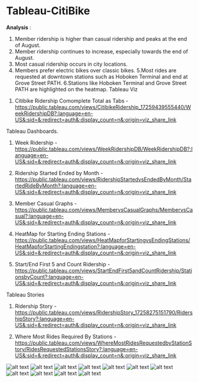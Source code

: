 # Tableau-CitiBike


**Analysis** :

1. Member ridership is higher than casual ridership and peaks at the end of August.
2. Member ridership continues to increase, especially towards the end of August.
3. Most casual ridership occurs in city locations.
4. Members prefer electric bikes over classic bikes.
5.Most rides are requested at downtown stations such as Hoboken Terminal and end at Grove Street PATH.
6.Stations like Hoboken Terminal and Grove Street PATH are highlighted on the heatmap.
Tableau Viz

1) Citibike Ridership Comomplete Total as Tabs -  https://public.tableau.com/views/CitibikeRidership_17259439555440/WeekRidershipDB?:language=en-US&:sid=&:redirect=auth&:display_count=n&:origin=viz_share_link



Tableau Dashboards.

1) Week Ridership - https://public.tableau.com/views/WeekRidershipDB/WeekRidershipDB?:language=en-US&:sid=&:redirect=auth&:display_count=n&:origin=viz_share_link

2) Ridership Started Ended by Month - https://public.tableau.com/views/RidershipStartedvsEndedByMonth/StartedRideByMonth?:language=en-US&:sid=&:redirect=auth&:display_count=n&:origin=viz_share_link

3) Member Casual Graphs - https://public.tableau.com/views/MembervsCasualGraphs/MembervsCasual?:language=en-US&:sid=&:redirect=auth&:display_count=n&:origin=viz_share_link

4) HeatMap for Starting Ending Stations - https://public.tableau.com/views/HeatMapforStartingvsEndingStations/HeatMapforStartingEndingstation?:language=en-US&:sid=&:redirect=auth&:display_count=n&:origin=viz_share_link

5) Start/End First 5 and Count Ridership - https://public.tableau.com/views/StartEndFirst5andCountRidership/StationsbyCount?:language=en-US&:sid=&:redirect=auth&:display_count=n&:origin=viz_share_link



Tableau Stories 

1) Ridership Story - https://public.tableau.com/views/RidershipStory_17258275151790/RidershipStory?:language=en-US&:sid=&:redirect=auth&:display_count=n&:origin=viz_share_link

2) Where Most Rides Required By Stations - https://public.tableau.com/views/WhereMostRidesRequestedbyStationStory/RidesRequestedStationsStory?:language=en-US&:sid=&:redirect=auth&:display_count=n&:origin=viz_share_link


![alt text](Images/Image1.png) ![alt text](Images/Image2.png) ![alt text](Images/Image3.png) ![alt text](Images/Image4.png) ![alt text](Images/Image5.png) ![alt text](Images/Image6.png) ![alt text](Images/Image7.png) ![alt text](Images/Image8.png) ![alt text](Images/Image9.png) ![alt text](Images/Image10.png) ![alt text](Images/Image11.png)
